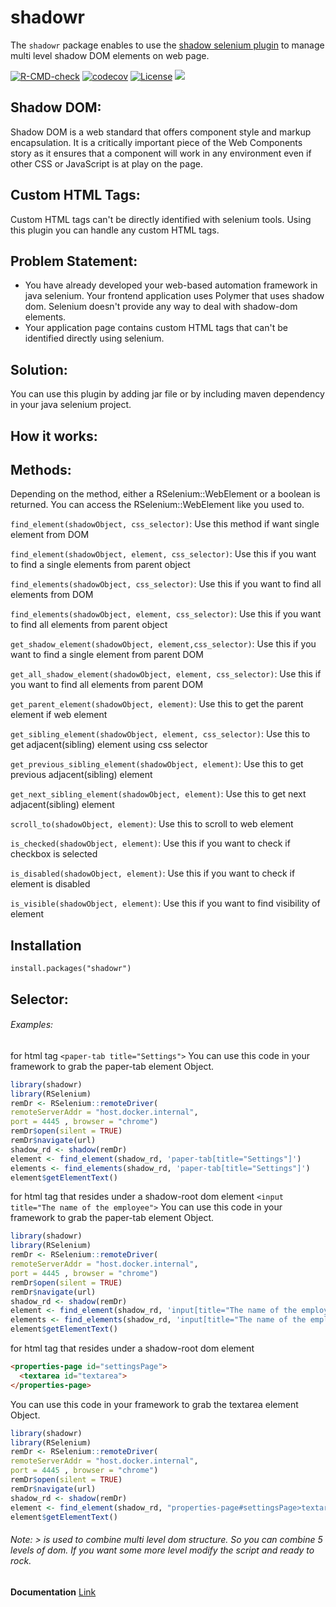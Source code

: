 # shadowr
The `shadowr` package enables to use the [shadow selenium plugin](https://github.com/sukgu/shadow-automation-selenium) to manage multi level shadow DOM elements on web page.

[![R-CMD-check](https://github.com/ricilandolt/shadowr/workflows/R-CMD-check/badge.svg)](https://github.com/ricilandolt/shadowr/actions)
[![codecov](https://codecov.io/gh/ricilandolt/shadowr/branch/master/graph/badge.svg)](https://codecov.io/github/ricilandolt/shadowr?branch=master)
[![License](https://img.shields.io/badge/License-Apache%202.0-blue.svg)](https://opensource.org/licenses/Apache-2.0)
[![](https://www.r-pkg.org/badges/version/badger?color=green)](https://cran.r-project.org/package=shadowr)

## Shadow DOM:
Shadow DOM is a web standard that offers component style and markup encapsulation. It is a critically important piece of the Web Components story as it ensures that a component will work in any environment even if other CSS or JavaScript is at play on the page.

## Custom HTML Tags:
Custom HTML tags can't be directly identified with selenium tools. Using this plugin you can handle any custom HTML tags.

## Problem Statement:
- You have already developed your web-based automation framework in java selenium. Your frontend application uses Polymer that uses shadow dom. Selenium doesn't provide any way to deal with shadow-dom elements.
- Your application page contains custom HTML tags that can't be identified directly using selenium.

## Solution:
You can use this plugin by adding jar file or by including maven dependency in your java selenium project.

## How it works:



## Methods:

Depending on the method, either a RSelenium::WebElement or a boolean is returned.
You can access the RSelenium::WebElement like you used to.

`find_element(shadowObject, css_selector)`:
Use this method if want single element from DOM

`find_element(shadowObject, element, css_selector)`:
Use this if you want to find a single elements from parent object

`find_elements(shadowObject, css_selector)`:
Use this if you want to find all elements from DOM

`find_elements(shadowObject, element, css_selector)`:
Use this if you want to find all elements from parent object

`get_shadow_element(shadowObject, element,css_selector)`:
Use this if you want to find a single element from parent DOM

`get_all_shadow_element(shadowObject, element, css_selector)`:
Use this if you want to find all elements from parent DOM

`get_parent_element(shadowObject, element)`:
Use this to get the parent element if web element

`get_sibling_element(shadowObject, element, css_selector)`:
Use this to get adjacent(sibling) element using css selector

`get_previous_sibling_element(shadowObject, element)`:
Use this to get previous adjacent(sibling) element

`get_next_sibling_element(shadowObject, element)`:
Use this to get next adjacent(sibling) element

`scroll_to(shadowObject, element)`:
Use this to scroll to web element

`is_checked(shadowObject, element)`:
Use this if you want to check if checkbox is selected

`is_disabled(shadowObject, element)`:
Use this if you want to check if element is disabled

`is_visible(shadowObject, element)`:
Use this if you want to find visibility of element
  
 
## Installation
  ```
  install.packages("shadowr")
```

## Selector:
  ###### Examples: 
  for html tag ``` <paper-tab title="Settings"> ```
  You can use this code in your framework to grab the paper-tab element Object.
  ```r
library(shadowr)
library(RSelenium)
remDr <- RSelenium::remoteDriver(
  remoteServerAddr = "host.docker.internal",
  port = 4445 , browser = "chrome")
remDr$open(silent = TRUE)
remDr$navigate(url)
shadow_rd <- shadow(remDr)
element <- find_element(shadow_rd, 'paper-tab[title="Settings"]')
elements <- find_elements(shadow_rd, 'paper-tab[title="Settings"]')
element$getElementText()

  ```
  for html tag that resides under a shadow-root dom element ``` <input title="The name of the employee"> ```
  You can use this code in your framework to grab the paper-tab element Object.
  ```r
library(shadowr)
library(RSelenium)
remDr <- RSelenium::remoteDriver(
  remoteServerAddr = "host.docker.internal",
  port = 4445 , browser = "chrome")
remDr$open(silent = TRUE)
remDr$navigate(url)
shadow_rd <- shadow(remDr)
element <- find_element(shadow_rd, 'input[title="The name of the employee"]')
elements <- find_elements(shadow_rd, 'input[title="The name of the employee"]')
element$getElementText()

  ```
  for html tag that resides under a shadow-root dom element 
  ```html 
<properties-page id="settingsPage"> 
    <textarea id="textarea">
</properties-page>
  ```
  You can use this code in your framework to grab the textarea element Object.
  ```r
library(shadowr)
library(RSelenium)
remDr <- RSelenium::remoteDriver(
  remoteServerAddr = "host.docker.internal",
  port = 4445 , browser = "chrome")
remDr$open(silent = TRUE)
remDr$navigate(url)
shadow_rd <- shadow(remDr)
element <- find_element(shadow_rd, "properties-page#settingsPage>textarea#textarea")
element$getElementText()
  ```
  
  ###### Note: > is used to combine multi level dom structure. So you can combine 5 levels of dom. If you want some more level modify the script and ready to rock.
   
   **Documentation** [Link](https://github.com/sukgu/pyshadow/wiki)

